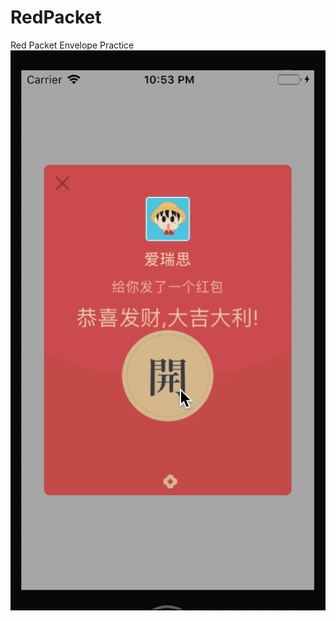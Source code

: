 # RedPacket
Red Packet Envelope Practice
![redPacket](https://github.com/ariestc/RedPacket/blob/master/redpt.gif)
